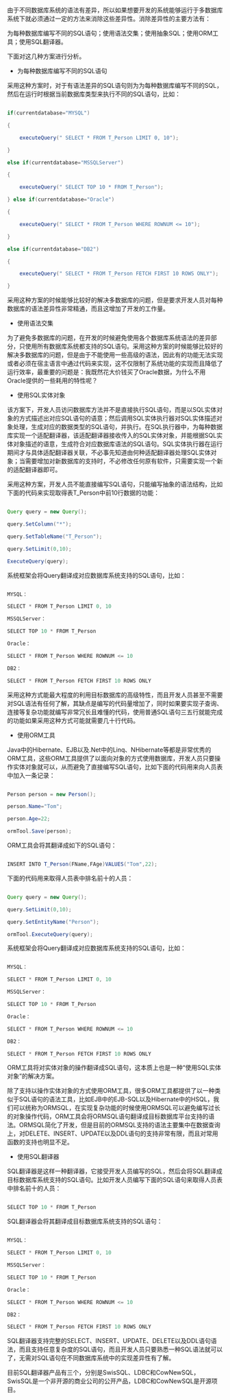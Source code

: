由于不同数据库系统的语法有差异，所以如果想要开发的系统能够运行于多数据库系统下就必须通过一定的方法来消除这些差异性。消除差异性的主要方法有：
为每种数据库编写不同的SQL语句；使用语法交集；使用抽象SQL；使用ORM工具；使用SQL翻译器。
下面对这几种方案进行分析。
* 为每种数据库编写不同的SQL语句
采用这种方案时，对于有语法差异的SQL语句则为为每种数据库编写不同的SQL，然后在运行时根据当前数据库类型来执行不同的SQL语句，比如：
```java  
if(currentdatabase="MYSQL")
{
	executeQuery(" SELECT * FROM T_Person LIMIT 0, 10");
}
else if(currentdatabase="MSSQLServer")
{
	executeQuery(" SELECT TOP 10 * FROM T_Person");
} else if(currentdatabase="Oracle")
{
	executeQuery(" SELECT * FROM T_Person WHERE ROWNUM <= 10");
}
else if(currentdatabase="DB2")
{
	executeQuery(" SELECT * FROM T_Person FETCH FIRST 10 ROWS ONLY");
}
```
采用这种方案的时候能够比较好的解决多数据库的问题，但是要求开发人员对每种数据库的语法差异性非常精通，而且这增加了开发的工作量。
* 使用语法交集
为了避免多数据库的问题，在开发的时候避免使用各个数据库系统语法的差异部分，只使用所有数据库系统都支持的SQL语句。采用这种方案的时候能够比较好的解决多数据库的问题，但是由于不能使用一些高级的语法，因此有的功能无法实现或者必须在宿主语言中通过代码来实现，这不仅限制了系统功能的实现而且降低了运行效率，最重要的问题是：我既然花大价钱买了Oracle数据，为什么不用Oracle提供的一些耗用的特性呢？
* 使用SQL实体对象
该方案下，开发人员访问数据库方法并不是直接执行SQL语句，而是以SQL实体对象的方式描述出对应SQL语句的语意；然后调用SQL实体执行器对SQL实体描述对象处理，生成对应的数据类型的SQL语句，并执行。在SQL执行器中，为每种数据库实现一个适配翻译器，该适配翻译器接收传入的SQL实体对象，并能根据SQL实体对象描述的语意，生成符合对应数据库语法的SQL语句。SQL实体执行器在运行期间才与具体适配翻译器关联，不必事先知道由何种适配翻译器处理SQL实体对象；当需要增加对新数据库的支持时，不必修改任何原有软件，只需要实现一个新的适配翻译器即可。
采用这种方案，开发人员不能直接编写SQL语句，只能编写抽象的语法结构，比如下面的代码来实现取得表T_Person中前10行数据的功能：
```java  
Query query = new Query();
query.SetColumn("*");
query.SetTableName("T_Person");
query.SetLimit(0,10);
ExecuteQuery(query);
```
系统框架会将Query翻译成对应数据库系统支持的SQL语句，比如：
```java  
MYSQL：
SELECT * FROM T_Person LIMIT 0, 10
MSSQLServer：
SELECT TOP 10 * FROM T_Person
Oracle：
SELECT * FROM T_Person WHERE ROWNUM <= 10
DB2：
SELECT * FROM T_Person FETCH FIRST 10 ROWS ONLY
```
采用这种方式能最大程度的利用目标数据库的高级特性，而且开发人员甚至不需要对SQL语法有任何了解，其缺点是编写的代码量增加了，同时如果要实现子查询、连接等复杂功能就编写非常冗长且难懂的代码，使用普通SQL语句三五行就能完成的功能如果采用这种方式可能就需要几十行代码。
* 使用ORM工具
Java中的Hibernate、EJB以及.Net中的Linq、NHibernate等都是非常优秀的ORM工具，这些ORM工具提供了以面向对象的方式使用数据库，开发人员只要操作实体对象就可以，从而避免了直接编写SQL语句，比如下面的代码用来向人员表中加入一条记录：
```java  
Person person = new Person();
person.Name="Tom";
person.Age=22;
ormTool.Save(person);
```
ORM工具会将其翻译成如下的SQL语句：
```java  
INSERT INTO T_Person(FName,FAge)VALUES("Tom",22);
```
下面的代码用来取得人员表中排名前十的人员：
```java  
Query query = new Query();
query.SetLimit(0,10);
query.SetEntityName("Person");
ormTool.ExecuteQuery(query);
```
系统框架会将Query翻译成对应数据库系统支持的SQL语句，比如：
```java  
MYSQL：
SELECT * FROM T_Person LIMIT 0, 10
MSSQLServer：
SELECT TOP 10 * FROM T_Person
Oracle：
SELECT * FROM T_Person WHERE ROWNUM <= 10
DB2：
SELECT * FROM T_Person FETCH FIRST 10 ROWS ONLY
```
ORM工具将对实体对象的操作翻译成SQL语句，这本质上也是一种“使用SQL实体对象”的解决方案。
除了支持以操作实体对象的方式使用ORM工具，很多ORM工具都提供了以一种类似于SQL语句的语法工具，比如EJB中的EJB-SQL以及Hibernate中的HSQL，我们可以统称为ORMSQL，在实现复杂功能的时候使用ORMSQL可以避免编写过长的对象操作代码，ORM工具会将ORMSQL语句翻译成目标数据库平台支持的语法。ORMSQL简化了开发，但是目前的ORMSQL支持的语法主要集中在数据查询上，对DELETE、INSERT、UPDATE以及DDL语句的支持非常有限，而且对常用函数的支持也明显不足。
* 使用SQL翻译器
SQL翻译器是这样一种翻译器，它接受开发人员编写的SQL，然后会将SQL翻译成目标数据库系统支持的SQL语句。比如开发人员编写下面的SQL语句来取得人员表中排名前十的人员：
```java  
SELECT TOP 10 * FROM T_Person
```
SQL翻译器会将其翻译成目标数据库系统支持的SQL语句：
```java  
MYSQL：
SELECT * FROM T_Person LIMIT 0, 10
MSSQLServer：
SELECT TOP 10 * FROM T_Person
Oracle：
SELECT * FROM T_Person WHERE ROWNUM <= 10
DB2：
SELECT * FROM T_Person FETCH FIRST 10 ROWS ONLY
```
SQL翻译器支持完整的SELECT、INSERT、UPDATE、DELETE以及DDL语句语法，而且支持任意复杂度的SQL语句，而且开发人员只要熟悉一种SQL语法就可以了，无需对SQL语句在不同数据库系统中的实现差异性有了解。
目前SQL翻译器产品有三个，分别是SwisSQL、LDBC和CowNewSQL，SwisSQL是一个非开源的商业公司的公开产品，LDBC和CowNewSQL是开源项目。